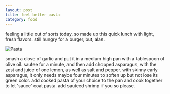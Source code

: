 ```yaml
---
layout: post
title: feel better pasta
category: food
---
```

feeling a little out of sorts today, so made up this quick lunch with light, fresh flavors. still hungry for a burger, but, alas. 

![Pasta](https://s3.amazonaws.com/things.katyralko.com/food/2011-04-08+14.30.30.resized.jpg "Pasta")

smash a clove of garlic and put it in a medium high pan with a tablespoon of olive oil. sautee for a minute, and then add chopped asparagus, with the zest and juice of one lemon, as well as salt and pepper. with skinny early asparagus, it only needs maybe four minutes to soften up but not lose its green color. add cooked pasta of your choice to the pan and cook together to let 'sauce' coat pasta. add sauteed shrimp if you so please. 
